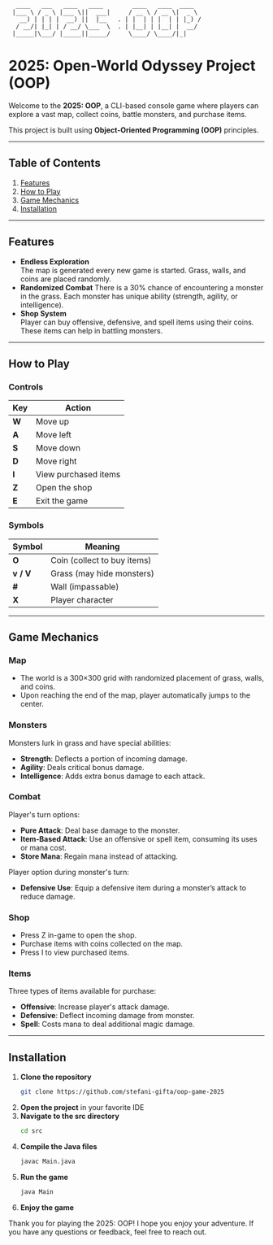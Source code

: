 ```text
  ____   ___   ____   ____        ____   ____  ____ 
 |___ \ / _ \ |___ \||  ___|     / __ \ / __ \|  _ \
   __) | | | |  __) ||  |__   . | |  | | |  | | |_) /
  / __/| |_| | / __/ \___  \  . | |__| | |__| |  __/
 |_____|\___/ |_____||_____/     \____/ \____/|_|
```

# 2025: Open-World Odyssey Project (OOP)

Welcome to the **2025: OOP**, a CLI-based console game where players can explore a vast map, collect coins, battle monsters, and purchase items.

This project is built using **Object-Oriented Programming (OOP)** principles.

---

## Table of Contents

1. [Features](#features)
2. [How to Play](#how-to-play)
3. [Game Mechanics](#game-mechanics)
4. [Installation](#installation)

---

## Features

- **Endless Exploration**  
  The map is generated every new game is started.
  Grass, walls, and coins are placed randomly.
- **Randomized Combat**
  There is a 30% chance of encountering a monster in the grass.
  Each monster has unique ability (strength, agility, or intelligence).
- **Shop System**  
  Player can buy offensive, defensive, and spell items using their coins.
  These items can help in battling monsters.

---

## How to Play

### Controls

| Key | Action                             |
| --- | ---------------------------------- |
| **W** | Move up                          |
| **A** | Move left                        |
| **S** | Move down                        |
| **D** | Move right                       |
| **I** | View purchased items             |
| **Z** | Open the shop                    |
| **E** | Exit the game                    |

### Symbols

| Symbol | Meaning                                       |
| ------ | --------------------------------------------- |
| **O**    | Coin (collect to buy items)                 |
| **v / V**| Grass (may hide monsters)                   |
| **#**    | Wall (impassable)                           |
| **X**    | Player character                            |

---

## Game Mechanics

### Map

- The world is a 300×300 grid with randomized placement of grass, walls, and coins.
- Upon reaching the end of the map, player automatically jumps to the center.

### Monsters

Monsters lurk in grass and have special abilities:

- **Strength**: Deflects a portion of incoming damage.
- **Agility**: Deals critical bonus damage.
- **Intelligence**: Adds extra bonus damage to each attack.

### Combat

Player's turn options:

- **Pure Attack**: Deal base damage to the monster.
- **Item-Based Attack**: Use an offensive or spell item, consuming its uses or mana cost.
- **Store Mana**: Regain mana instead of attacking.

Player option during monster's turn:

- **Defensive Use**: Equip a defensive item during a monster’s attack to reduce damage.

### Shop

- Press Z in-game to open the shop.
- Purchase items with coins collected on the map.
- Press I to view purchased items.

### Items

Three types of items available for purchase:

- **Offensive**: Increase player's attack damage.
- **Defensive**: Deflect incoming damage from monster.
- **Spell**: Costs mana to deal additional magic damage.

---

## Installation

1. **Clone the repository**  
   ```bash
   git clone https://github.com/stefani-gifta/oop-game-2025
    ```
2. **Open the project** in your favorite IDE
3. **Navigate to the src directory**  
   ```bash
   cd src
   ```
4. **Compile the Java files**  
   ```bash
   javac Main.java
   ```
5. **Run the game**  
   ```bash
   java Main
   ```
6. **Enjoy the game**

Thank you for playing the 2025: OOP! I hope you enjoy your adventure.
If you have any questions or feedback, feel free to reach out.